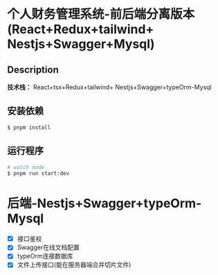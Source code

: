 # 个人财务管理系统-前后端分离版本(React+Redux+tailwind+ Nestjs+Swagger+Mysql)

## Description

**技术栈：** React+tsx+Redux+tailwind+ Nestjs+Swagger+typeOrm-Mysql

## 安装依赖

```bash
$ pnpm install
```

## 运行程序

```bash
# watch mode
$ pnpm run start:dev
```

# 后端-Nestjs+Swagger+typeOrm-Mysql

- [x] 接口鉴权
- [x] Swagger在线文档配置
- [x] typeOrm连接数据库
- [x] 文件上传接口(能在服务器端合并切片文件)
